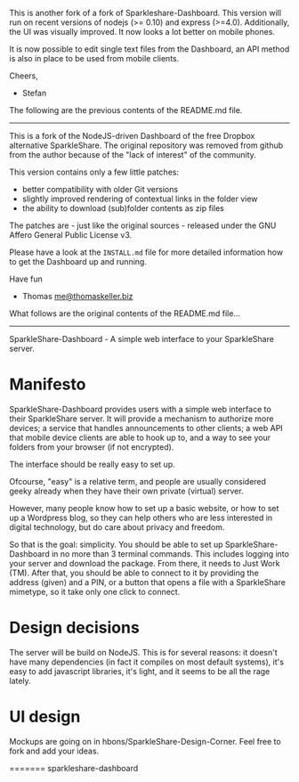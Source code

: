 This is another fork of a fork of Sparkleshare-Dashboard.
This version will run on recent versions of nodejs (>= 0.10) and express (>=4.0).
Additionally, the UI was visually improved. It now looks a lot better on mobile phones.

It is now possible to edit single text files from the Dashboard, an API method
is also in place to be used from mobile clients.

Cheers,
- Stefan <stefan at lanpartei.de>


The following are the previous contents of the README.md file.

----

This is a fork of the NodeJS-driven Dashboard of the free Dropbox
alternative SparkleShare. The original repository was removed from
github from the author because of the "lack of interest" of the
community.

This version contains only a few little patches:

- better compatibility with older Git versions
- slightly improved rendering of contextual links in the folder view
- the ability to download (sub)folder contents as zip files

The patches are - just like the original sources - released under the
GNU Affero General Public License v3.

Please have a look at the `INSTALL.md` file for more detailed
information how to get the Dashboard up and running.

Have fun
- Thomas <me@thomaskeller.biz>


What follows are the original contents of the README.md file...

----

SparkleShare-Dashboard - A simple web interface to your SparkleShare server.


Manifesto
=========

SparkleShare-Dashboard provides users with a simple web interface to 
their SparkleShare server. It will provide a mechanism to authorize more 
devices; a service that handles announcements to other clients; a web API 
that mobile device clients are able to hook up to, and a way to see your
folders from your browser (if not encrypted).

The interface should be really easy to set up. 

Ofcourse, "easy" is a relative term, and people are usually considered 
geeky already when they have their own private (virtual) server.

However, many people know how to set up a basic website, or how to set up
a Wordpress blog, so they can help others who are less interested in
digital technology, but do care about privacy and freedom.

So that is the goal: simplicity. You should be able to set up 
SparkleShare-Dashboard in no more than 3 terminal commands. This includes 
logging into your server and download the package. From there, it needs 
to Just Work (TM). After that, you should be able to connect to it by 
providing the address (given) and a PIN, or a button that opens a file with 
a SparkleShare mimetype, so it take only one click to connect.


Design decisions
================

The server will be build on NodeJS. This is for several reasons: it doesn't 
have many dependencies (in fact it compiles on most default systems), it's 
easy to add javascript libraries, it's light, and it seems to be all the 
rage lately.


UI design
=========

Mockups are going on in hbons/SparkleShare-Design-Corner.
Feel free to fork and add your ideas.

=======
sparkleshare-dashboard
